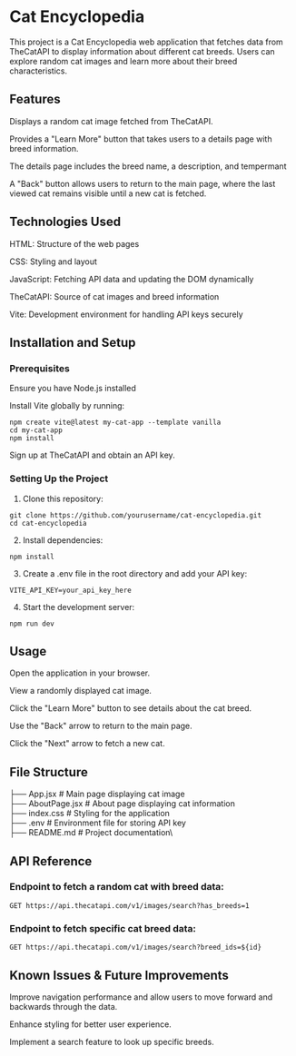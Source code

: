 # Cat Encyclopedia

This project is a Cat Encyclopedia web application that fetches data from TheCatAPI to display information about different cat breeds. Users can explore random cat images and learn more about their breed characteristics.

## Features

Displays a random cat image fetched from TheCatAPI.

Provides a "Learn More" button that takes users to a details page with breed information.

The details page includes the breed name, a description, and tempermant 

A "Back" button allows users to return to the main page, where the last viewed cat remains visible until a new cat is fetched.

## Technologies Used

HTML: Structure of the web pages

CSS: Styling and layout

JavaScript: Fetching API data and updating the DOM dynamically

TheCatAPI: Source of cat images and breed information

Vite: Development environment for handling API keys securely

## Installation and Setup

### Prerequisites

Ensure you have Node.js installed

Install Vite globally by running:

```
npm create vite@latest my-cat-app --template vanilla
cd my-cat-app
npm install
```

Sign up at TheCatAPI and obtain an API key.

### Setting Up the Project

1. Clone this repository:

```
git clone https://github.com/yourusername/cat-encyclopedia.git
cd cat-encyclopedia
```

2. Install dependencies:

```
npm install
```

3. Create a .env file in the root directory and add your API key:

```
VITE_API_KEY=your_api_key_here
```

4. Start the development server:

```
npm run dev
```

## Usage

Open the application in your browser.

View a randomly displayed cat image.

Click the "Learn More" button to see details about the cat breed.

Use the "Back" arrow to return to the main page.

Click the "Next" arrow to fetch a new cat.


## File Structure

├── App.jsx          # Main page displaying cat image\
├── AboutPage.jsx    # About page displaying cat information\
├── index.css        # Styling for the application\
├── .env             # Environment file for storing API key\
├── README.md        # Project documentation\

## API Reference

### Endpoint to fetch a random cat with breed data:

```
GET https://api.thecatapi.com/v1/images/search?has_breeds=1
```

### Endpoint to fetch specific cat breed data:
```
GET https://api.thecatapi.com/v1/images/search?breed_ids=${id}
```

## Known Issues & Future Improvements

Improve navigation performance and allow users to move forward and backwards through the data.

Enhance styling for better user experience.

Implement a search feature to look up specific breeds.
